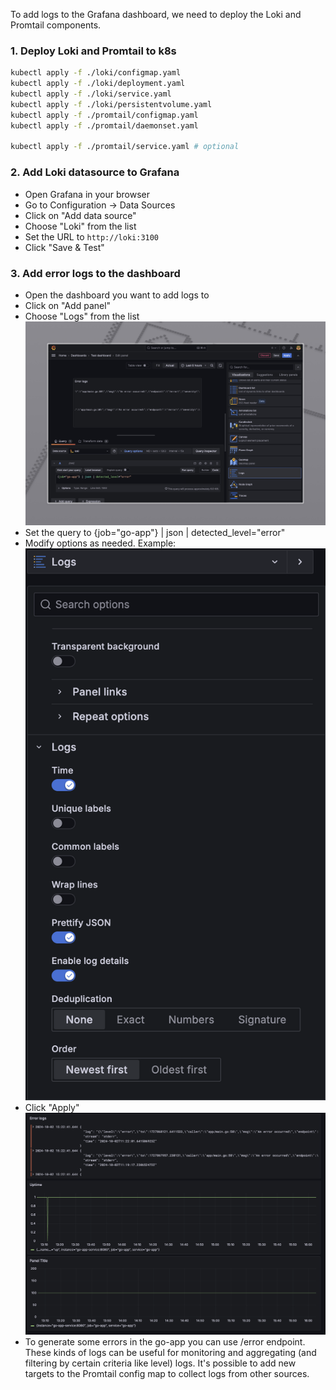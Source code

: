 To add logs to the Grafana dashboard, we need to deploy the Loki and Promtail components.

### 1. Deploy Loki and Promtail to k8s
```bash
kubectl apply -f ./loki/configmap.yaml
kubectl apply -f ./loki/deployment.yaml
kubectl apply -f ./loki/service.yaml
kubectl apply -f ./loki/persistentvolume.yaml
kubectl apply -f ./promtail/configmap.yaml
kubectl apply -f ./promtail/daemonset.yaml

kubectl apply -f ./promtail/service.yaml # optional
```

### 2. Add Loki datasource to Grafana
- Open Grafana in your browser
- Go to Configuration -> Data Sources
- Click on "Add data source"
- Choose "Loki" from the list
- Set the URL to `http://loki:3100`
- Click "Save & Test"

### 3. Add error logs to the dashboard
- Open the dashboard you want to add logs to
- Click on "Add panel"
- Choose "Logs" from the list
![image](img/add-logs.jpeg)
- Set the query to {job="go-app"} | json | detected_level="error"
- Modify options as needed. Example:
![image](img/logs-options.png)
- Click "Apply"
![image](img/dashboard.png)
- To generate some errors in the go-app you can use /error endpoint.
These kinds of logs can be useful for monitoring and aggregating (and filtering by certain criteria like level) logs.
It's possible to add new targets to the Promtail config map to collect logs from other sources.